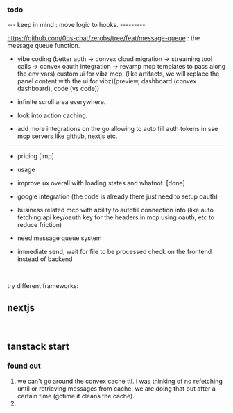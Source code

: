 ### todo

--- keep in mind : move logic to hooks. ---------

https://github.com/0bs-chat/zerobs/tree/feat/message-queue : the message queue function.

- vibe coding (better auth -> convex cloud migration -> streaming tool calls -> convex oauth integration -> revamp mcp templates to pass along the env vars)
  custom ui for vibz mcp. (like artifacts, we will replace the panel content with the ui for vibz)(preview, dashboard (convex dashboard), code (vs code))

- infinite scroll area everywhere.
- look into action caching.
- add more integrations on the go allowing to auto fill auth tokens in sse mcp servers like github, nextjs etc.

---

- pricing [imp]
- usage
- improve ux overall with loading states and whatnot. [done]
- google integration (the code is already there just need to setup oauth)
- business related mcp with ability to autofill connection info (like auto fetching api key/oauth key for the headers in mcp using oauth, etc to reduce friction)

- need message queue system
- immediate send, wait for file to be processed check on the frontend instead of backend

</br>

try different frameworks:

## nextjs

<br/>

## tanstack start

### found out

1. we can't go around the convex cache ttl. i was thinking of no refetching until or retrieving messages from cache. we are doing that but after a certain time (gctime it cleans the cache).
2.
